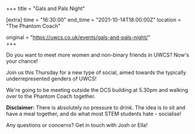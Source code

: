 +++
title = "Gals and Pals Night"

[extra]
time = "16:30:00"
end_time = "2021-10-14T18:00:00Z"
location = "The Phantom Coach"

original = "https://uwcs.co.uk/events/gals-and-pals-night/"    
+++

Do you want to meet more women and non-binary friends in UWCS? Now's your chance\!

Join us this Thursday for a new type of social, aimed towards the typically underrepresented genders of UWCS\!

We're going to be meeting outside the DCS building at 5.30pm and walking over to the Phantom Coach together.

**Disclaimer:** There is absolutely no pressure to drink. The idea is to sit and have a meal together, and do what most STEM students hate - socialise\!

Any questions or concerns? Get in touch with Josh or Ella\!

